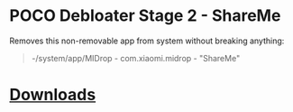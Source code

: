 # POCO Debloater Stage 2 - ShareMe  
 Removes this non-removable app from system without breaking anything:  
> -/system/app/MIDrop - com.xiaomi.midrop - "ShareMe"  
 
# [Downloads](https://github.com/symbuzzer/Poco-Debloater-Magisk-Modules/releases)
